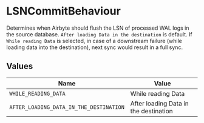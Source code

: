 # LSNCommitBehaviour

Determines when Airbyte should flush the LSN of processed WAL logs in the source database. `After loading Data in the destination` is default. If `While reading Data` is selected, in case of a downstream failure (while loading data into the destination), next sync would result in a full sync.


## Values

| Name                                    | Value                                   |
| --------------------------------------- | --------------------------------------- |
| `WHILE_READING_DATA`                    | While reading Data                      |
| `AFTER_LOADING_DATA_IN_THE_DESTINATION` | After loading Data in the destination   |